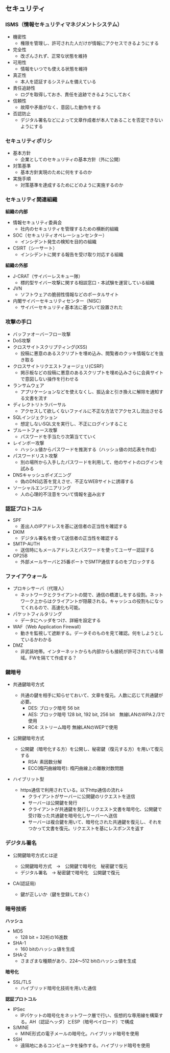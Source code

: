 ## セキュリティ

### ISMS（情報セキュリティマネジメントシステム）

- 機密性
  - 権限を管理し、許可された人だけが情報にアクセスできるようにする
- 完全性
  - 改ざんされず、正常な状態を維持
- 可用性
  - 情報をいつでも使える状態を維持
- 真正性
  - 本人を認証するシステムを備えている
- 責任追跡性
  - ログを取得しておき、責任を追跡できるようにしておく
- 信頼性
  - 故障や矛盾がなく、意図した動作をする
- 否認防止
  - デジタル署名などによって文章作成者が本人であることを否定できないようにする
  

### セキュリティポリシ

- 基本方針
  - 企業としてのセキュリティの基本方針（外に公開）
- 対策基準
  - 基本方針実現のために何をするのか
- 実施手順
  - 対策基準を達成するためにどのように実施するのか


### セキュリティ関連組織

**組織の内部**

- 情報セキュリティ委員会
  - 社内のセキュリティを管理するための横断的組織
- SOC（セキュリティオペレーションセンター）
  - インシデント発生の検知を目的の組織
- CSIRT（シーサート）
  - インシデントに関する報告を受け取り対応する組織

**組織の外部**

- J-CRAT（サイバーレスキュー隊）
  - 標的型サイバー攻撃に関する相談窓口・本試験を運営している組織
- JVN
  - ソフトウェアの脆弱性情報などのポータルサイト
- 内閣サイバーセキュリティセンター（NISC）
  - サイバーセキュリティ基本法に基づいて設置された


### 攻撃の手口

- バッファオーバーフロー攻撃
- DoS攻撃
- クロスサイトスクリプティング(XSS)
  - 投稿に悪意のあるスクリプトを埋め込み、閲覧者のクッキ情報などを抜き取る
- クロスサイトリクエストフォージェリ(CSRF)
  - 掲示板などの投稿に悪意のあるスクリプトを埋め込みさらに会員サイトで意図しない操作を行わせる
- ランサムウェア
  - アプリケーションなどを使えなくし、振込金と引き換えに解除を通知する文書を流す
- ディレクトリトラバーサル
  - アクセスして欲しくないファイルに不正な方法でアクセスし流出させる
- SQLインジェクション
  - 想定しないSQL文を実行し、不正にログインすること
- ブルートフォース攻撃
  - パスワードを手当たり次第当てていく
- レインボー攻撃
  - ハッシュ値からパスワードを推測する（ハッシュ値の対応表を作成）
- パスワードリスト攻撃
  - 別の場所から入手したパスワードを利用して、他のサイトのログインを試みる
- DNSキャッシュポイズニング
  - 偽のDNS応答を覚えさせ、不正なWEBサイトに誘導する
- ソーシャルエンジニアリング
  - 人の心理的不注意をついて情報を盗み出す


### 認証プロトコル

- SPF
  - 差出人のIPアドレスを基に送信者の正当性を確認する
- DKIM
  - デジタル署名を使って送信者の正当性を確認する
- SMTP-AUTH
  - 送信時にもメールアドレスとパスワードを使ってユーザー認証する
- OP25B
  - 外部メールサーバと25番ポートでSMTP通信するのをブロックする


### ファイアウォール

- プロキシサーバ（代理人）
  - ネットワークとクライアントの間で、通信の橋渡しをする役割。ネットワーク上からはクライアントが隠蔽される。キャッシュの役割もになってくれるので、高速化も可能。
- パケットフィルタリング
  - データにヘッダをつけ、詳細を設定する
- WAF（Web Application Firewall）
  - 動きを監視して遮断する。データそのものを見て確認。何をしようとしているかわかる
- DMZ
  - 非武装地帯。インターネットからも内部からも接続が許可されている領域。FWを隔てて作成する？
  
 
### 鍵暗号

- 共通鍵暗号方式
  - 共通の鍵を相手に知らせておいて、文章を復元。人数に応じて共通鍵が必要。
    - DES: ブロック暗号 56 bit
    - AES: ブロック暗号 128 bit, 192 bit, 256 bit　無線LANのWPA２/3で使用
    - RC4: ストリーム暗号 無線LANのWEPで使用

- 公開鍵暗号方式
  - 公開鍵（暗号化する方）を公開し、秘密鍵（復元する方）を用いて復元する
    - RSA: 素因数分解
    - ECC(楕円曲線暗号): 楕円曲線上の離散対数問題

- ハイブリット型
  - https通信で利用されている。以下http通信の流れ↓
    - クライアントがサーバーに公開鍵のリクエストを送信
    - サーバーは公開鍵を発行
    - クライアントが共通鍵を発行しリクエスト文書を暗号化、公開鍵で受け取った共通鍵を暗号化しサーバーへ送信
    - サーバーは複合鍵を用いて、暗号化された共通鍵を復元し、それをつかって文書を復元。リクエストを基にレスポンスを返す


### デジタル署名

- 公開鍵暗号方式とは逆
  - 公開鍵暗号方式　→　公開鍵で暗号化　秘密鍵で復元
  - デジタル署名　→ 秘密鍵で暗号化　公開鍵で復元

- CA(認証局)
  - 鍵が正しいか（鍵を登録しておく）
  

### 暗号技術

**ハッシュ**

- MD5
  - 128 bit = 32桁の16進数
- SHA-1
  - 160 bitのハッシュ値を生成
- SHA-2
  - さまざまな種類があり、224〜512 bitのハッシュ値を生成

**暗号化**

- SSL/TLS
  - ハイブリッド暗号化技術を用いた通信

**認証プロトコル**

- IPSec
  - IPパケットの暗号化をネットワーク層で行い、仮想的な専用線を構築する。AH（認証ヘッダ）とESP（暗号ペイロード）で構成
- S/MINE
  - MINE形式の電子メールの暗号化。ハイブリッド暗号を使用
- SSH
  - 遠隔地にあるコンピュータを操作する。ハイブリッド暗号を使用


